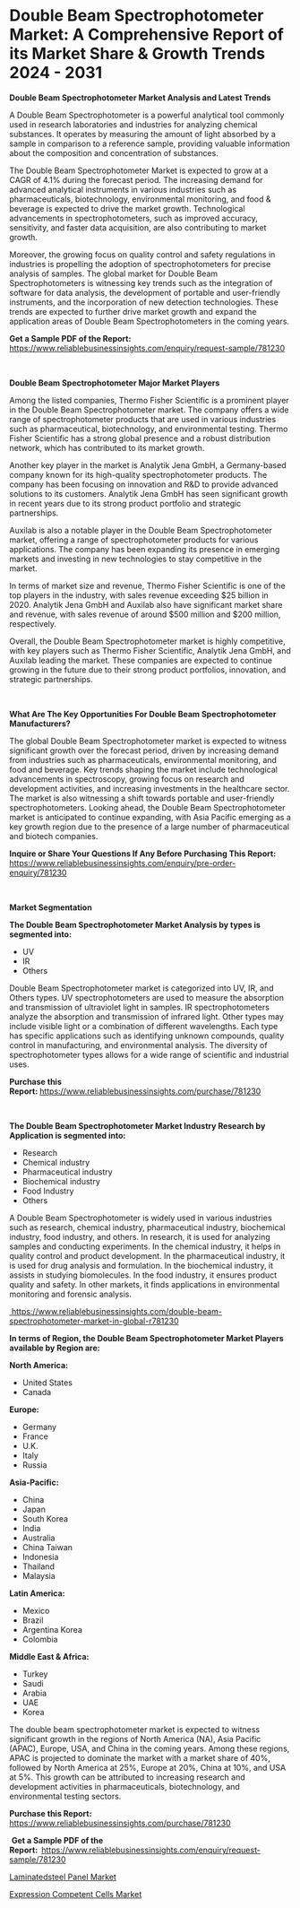 <p><h1>Double Beam Spectrophotometer Market: A Comprehensive Report of its Market Share & Growth Trends 2024 - 2031</h1></p><p><strong>Double Beam Spectrophotometer Market Analysis and Latest Trends</strong></p>
<p><p>A Double Beam Spectrophotometer is a powerful analytical tool commonly used in research laboratories and industries for analyzing chemical substances. It operates by measuring the amount of light absorbed by a sample in comparison to a reference sample, providing valuable information about the composition and concentration of substances.</p><p>The Double Beam Spectrophotometer Market is expected to grow at a CAGR of 4.1% during the forecast period. The increasing demand for advanced analytical instruments in various industries such as pharmaceuticals, biotechnology, environmental monitoring, and food & beverage is expected to drive the market growth. Technological advancements in spectrophotometers, such as improved accuracy, sensitivity, and faster data acquisition, are also contributing to market growth.</p><p>Moreover, the growing focus on quality control and safety regulations in industries is propelling the adoption of spectrophotometers for precise analysis of samples. The global market for Double Beam Spectrophotometers is witnessing key trends such as the integration of software for data analysis, the development of portable and user-friendly instruments, and the incorporation of new detection technologies. These trends are expected to further drive market growth and expand the application areas of Double Beam Spectrophotometers in the coming years.</p></p>
<p><strong>Get a Sample PDF of the Report:&nbsp;</strong> <a href="https://www.reliablebusinessinsights.com/enquiry/request-sample/781230">https://www.reliablebusinessinsights.com/enquiry/request-sample/781230</a></p>
<p>&nbsp;</p>
<p><strong>Double Beam Spectrophotometer Major Market Players</strong></p>
<p><p>Among the listed companies, Thermo Fisher Scientific is a prominent player in the Double Beam Spectrophotometer market. The company offers a wide range of spectrophotometer products that are used in various industries such as pharmaceutical, biotechnology, and environmental testing. Thermo Fisher Scientific has a strong global presence and a robust distribution network, which has contributed to its market growth.</p><p>Another key player in the market is Analytik Jena GmbH, a Germany-based company known for its high-quality spectrophotometer products. The company has been focusing on innovation and R&D to provide advanced solutions to its customers. Analytik Jena GmbH has seen significant growth in recent years due to its strong product portfolio and strategic partnerships.</p><p>Auxilab is also a notable player in the Double Beam Spectrophotometer market, offering a range of spectrophotometer products for various applications. The company has been expanding its presence in emerging markets and investing in new technologies to stay competitive in the market.</p><p>In terms of market size and revenue, Thermo Fisher Scientific is one of the top players in the industry, with sales revenue exceeding $25 billion in 2020. Analytik Jena GmbH and Auxilab also have significant market share and revenue, with sales revenue of around $500 million and $200 million, respectively.</p><p>Overall, the Double Beam Spectrophotometer market is highly competitive, with key players such as Thermo Fisher Scientific, Analytik Jena GmbH, and Auxilab leading the market. These companies are expected to continue growing in the future due to their strong product portfolios, innovation, and strategic partnerships.</p></p>
<p>&nbsp;</p>
<p><strong>What Are The Key Opportunities For Double Beam Spectrophotometer Manufacturers?</strong></p>
<p><p>The global Double Beam Spectrophotometer market is expected to witness significant growth over the forecast period, driven by increasing demand from industries such as pharmaceuticals, environmental monitoring, and food and beverage. Key trends shaping the market include technological advancements in spectroscopy, growing focus on research and development activities, and increasing investments in the healthcare sector. The market is also witnessing a shift towards portable and user-friendly spectrophotometers. Looking ahead, the Double Beam Spectrophotometer market is anticipated to continue expanding, with Asia Pacific emerging as a key growth region due to the presence of a large number of pharmaceutical and biotech companies.</p></p>
<p><strong>Inquire or Share Your Questions If Any Before Purchasing This Report:</strong> <a href="https://www.reliablebusinessinsights.com/enquiry/pre-order-enquiry/781230">https://www.reliablebusinessinsights.com/enquiry/pre-order-enquiry/781230</a></p>
<p>&nbsp;</p>
<p><strong>Market Segmentation</strong></p>
<p><strong>The Double Beam Spectrophotometer Market Analysis by types is segmented into:</strong></p>
<p><ul><li>UV</li><li>IR</li><li>Others</li></ul></p>
<p><p>Double Beam Spectrophotometer market is categorized into UV, IR, and Others types. UV spectrophotometers are used to measure the absorption and transmission of ultraviolet light in samples. IR spectrophotometers analyze the absorption and transmission of infrared light. Other types may include visible light or a combination of different wavelengths. Each type has specific applications such as identifying unknown compounds, quality control in manufacturing, and environmental analysis. The diversity of spectrophotometer types allows for a wide range of scientific and industrial uses.</p></p>
<p><strong>Purchase this Report:&nbsp;</strong><a href="https://www.reliablebusinessinsights.com/purchase/781230">https://www.reliablebusinessinsights.com/purchase/781230</a></p>
<p>&nbsp;</p>
<p><strong>The Double Beam Spectrophotometer Market Industry Research by Application is segmented into:</strong></p>
<p><ul><li>Research</li><li>Chemical industry</li><li>Pharmaceutical industry</li><li>Biochemical industry</li><li>Food Industry</li><li>Others</li></ul></p>
<p><p>A Double Beam Spectrophotometer is widely used in various industries such as research, chemical industry, pharmaceutical industry, biochemical industry, food industry, and others. In research, it is used for analyzing samples and conducting experiments. In the chemical industry, it helps in quality control and product development. In the pharmaceutical industry, it is used for drug analysis and formulation. In the biochemical industry, it assists in studying biomolecules. In the food industry, it ensures product quality and safety. In other markets, it finds applications in environmental monitoring and forensic analysis.</p></p>
<p><a href="https://www.reliablebusinessinsights.com/double-beam-spectrophotometer-market-in-global-r781230">&nbsp;https://www.reliablebusinessinsights.com/double-beam-spectrophotometer-market-in-global-r781230</a></p>
<p><strong>In terms of Region, the Double Beam Spectrophotometer Market Players available by Region are:</strong></p>
<p>
    <p> <strong> North America: </strong>
        <ul>
            <li>United States</li>
            <li>Canada</li>
        </ul>
        </p> 
    <p> <strong> Europe: </strong>
        <ul>
            <li>Germany</li>
            <li>France</li>
            <li>U.K.</li>
            <li>Italy</li>
            <li>Russia</li>
        </ul>
        </p> 
    <p> <strong> Asia-Pacific: </strong>
        <ul>
            <li>China</li>
            <li>Japan</li>
            <li>South Korea</li>
            <li>India</li>
            <li>Australia</li>
            <li>China Taiwan</li>
            <li>Indonesia</li>
            <li>Thailand</li>
            <li>Malaysia</li>
        </ul>
        </p> 
    <p> <strong> Latin America: </strong>
        <ul>
            <li>Mexico</li>
            <li>Brazil</li>
            <li>Argentina Korea</li>
            <li>Colombia</li>
        </ul>
        </p> 
    <p> <strong> Middle East & Africa: </strong>
        <ul>
            <li>Turkey</li>
            <li>Saudi</li>
            <li>Arabia</li>
            <li>UAE</li>
            <li>Korea</li>
        </ul>
    </p>
    </p>
<p><p>The double beam spectrophotometer market is expected to witness significant growth in the regions of North America (NA), Asia Pacific (APAC), Europe, USA, and China in the coming years. Among these regions, APAC is projected to dominate the market with a market share of 40%, followed by North America at 25%, Europe at 20%, China at 10%, and USA at 5%. This growth can be attributed to increasing research and development activities in pharmaceuticals, biotechnology, and environmental testing sectors.</p></p>
<p><strong>Purchase this Report: </strong><a href="https://www.reliablebusinessinsights.com/purchase/781230">https://www.reliablebusinessinsights.com/purchase/781230</a></p>
<p>&nbsp;<strong>Get a Sample PDF of the Report:&nbsp;&nbsp;</strong><a href="https://www.reliablebusinessinsights.com/enquiry/request-sample/781230">https://www.reliablebusinessinsights.com/enquiry/request-sample/781230</a></p>
<p><strong></strong></p>
<p><p><a href="https://github.com/victorialyman98067/Market-Research-Report-List-1/blob/main/laminatedsteel-panel-market.md">Laminatedsteel Panel Market</a></p><p><a href="https://view.publitas.com/reportprime-1/expression-competent-cells-market-analysis-report-global-insights-by-region-type-chemically-competent-cells-electrocompetent-cells-and-application-protein-expression-other-from-2024-to-2031/">Expression Competent Cells Market</a></p></p>